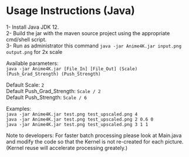 
# Usage Instructions (Java)

1- Install Java JDK 12.  
2- Build the jar with the maven source project using the appropriate cmd/shell script.  
3- Run as administrator this command `java -jar Anime4K.jar input.png output.png` for 2x scale  

Available parameters:  
`java -jar Anime4K.jar [File_In] [File_Out] (Scale) (Push_Grad_Strength) (Push_Strength)`  

Default Scale: `2`  
Default Push_Grad_Strength: `Scale / 2`  
Default Push_Strength: `Scale / 6`  

Examples:  
`java -jar Anime4K.jar test.png test_upscaled.png 4`  
`java -jar Anime4K.jar test.png test_upscaled.png 2 0.6 0`  
`java -jar Anime4K.jar test.png test_upscaled.png 3 1 1`    

Note to developers:
For faster batch processing please look at Main.java and modify the code so that the Kernel is not re-created for each picture. (Kernel reuse will accelerate processing greately.)
